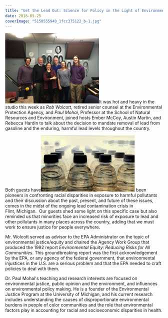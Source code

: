 ```yaml
---
title: "Get the Lead Out: Science for Policy in the Light of Environmental Racism Then and Now"
date: 2016-05-25
coverImage: "5150555940_1fcc375122_b-1.jpg"
---
```


[![Slack for iOS Upload (2)](images/Slack-for-iOS-Upload-2-300x225.jpg)](http://www.hotinhere.us/wp-content/uploads/2016/05/Slack-for-iOS-Upload-2.jpg)It was hot and heavy in the studio this week as _Rob Wolcott_, retired senior counsel at the Environmental Protection Agency, and _Paul Mohai_, Professor at the School of Natural Resources and Environment, joined hosts Ember McCoy, Austin Martin, and Rebecca Hardin to talk about the decision to mandate removal of lead from gasoline and the enduring, harmful lead levels throughout the country.<!--more-->

Both guests have[![5188977419_a6ce9140fc_z](images/5188977419_a6ce9140fc_z-300x180.jpg)](http://www.hotinhere.us/wp-content/uploads/2016/05/5188977419_a6ce9140fc_z.jpg) been pioneers in confronting racial disparities in exposure to harmful pollutants and their discussion about the past, present, and future of these issues, comes in the midst of the ongoing lead contamination crisis in Flint, Michigan.  Our guests shed some light on this specific case but also reminded us that minorities face an increased risk of exposure to lead and other pollutants in many places across the country, adding that we must work to ensure justice for people everywhere.

Mr. Wolcott served as advisor to the EPA Administrator on the topic of environmental justice/equity and chaired the Agency Work Group that produced the 1992 report _Environmental Equity: Reducing Risks for All Communities_. This groundbreaking report was the first acknowledgement by the EPA, or any agency of the federal government, that environmental injustices in the U.S. are a serious problem and that the EPA needed to craft policies to deal with them.

Dr. Paul Mohai's teaching and research interests are focused on environmental justice, public opinion and the environment, and influences on environmental policy making. He is a founder of the Environmental Justice Program at the University of Michigan, and his current research includes understanding the causes of disproportionate environmental burdens in people of color communities and the role that environmental factors play in accounting for racial and socioeconomic disparities in health.
